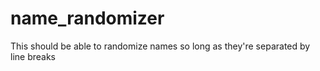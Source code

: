 # name_randomizer

This should be able to randomize names so long as they're separated by line breaks